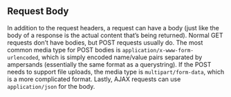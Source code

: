 ## Request Body

In addition to the request headers, a request can have a body (just like the body of a
response is the actual content that’s being returned). Normal GET requests don’t have
bodies, but POST requests usually do. The most common media type for POST bodies is
`application/x-www-form-urlencoded`, which is simply encoded name/value pairs
separated by ampersands (essentially the same format as a querystring). If the POST
needs to support file uploads, the media type is `multipart/form-data`, which is a more
complicated format. Lastly, AJAX requests can use `application/json` for the body.

